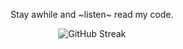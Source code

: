 <div align=center>

Stay awhile and ~listen~ read my code.

![GitHub Streak](https://streak-stats.demolab.com/?user=kapoor1992&theme=dark)

</div>
